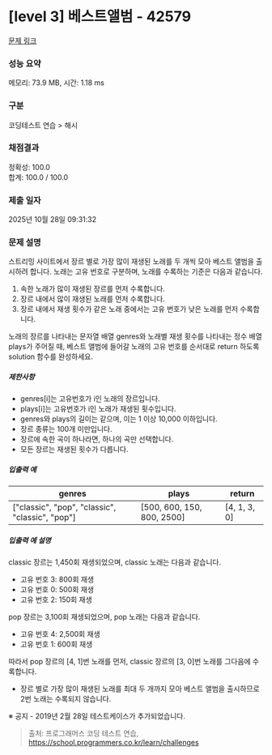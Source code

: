 # [level 3] 베스트앨범 - 42579 

[문제 링크](https://school.programmers.co.kr/learn/courses/30/lessons/42579) 

### 성능 요약

메모리: 73.9 MB, 시간: 1.18 ms

### 구분

코딩테스트 연습 > 해시

### 채점결과

정확성: 100.0<br/>합계: 100.0 / 100.0

### 제출 일자

2025년 10월 28일 09:31:32

### 문제 설명

<p class="default_cursor_land">스트리밍 사이트에서 장르 별로 가장 많이 재생된 노래를 두 개씩 모아 베스트 앨범을 출시하려 합니다. 노래는 고유 번호로 구분하며, 노래를 수록하는 기준은 다음과 같습니다.</p>

<ol class="default_cursor_land">
<li class="default_cursor_land">속한 노래가 많이 재생된 장르를 먼저 수록합니다.</li>
<li class="default_cursor_land">장르 내에서 많이 재생된 노래를 먼저 수록합니다.</li>
<li class="default_cursor_land">장르 내에서 재생 횟수가 같은 노래 중에서는 고유 번호가 낮은 노래를 먼저 수록합니다.</li>
</ol>

<p class="default_cursor_land">노래의 장르를 나타내는 문자열 배열 genres와 노래별 재생 횟수를 나타내는 정수 배열 plays가 주어질 때, 베스트 앨범에 들어갈 노래의 고유 번호를 순서대로 return 하도록 solution 함수를 완성하세요.</p>

<h5>제한사항</h5>

<ul class="default_cursor_land">
<li class="default_cursor_land">genres[i]는 고유번호가 i인 노래의 장르입니다.</li>
<li class="default_cursor_land">plays[i]는 고유번호가 i인 노래가 재생된 횟수입니다.</li>
<li class="default_cursor_land">genres와 plays의 길이는 같으며, 이는 1 이상 10,000 이하입니다.</li>
<li class="default_cursor_land">장르 종류는 100개 미만입니다.</li>
<li class="default_cursor_land">장르에 속한 곡이 하나라면, 하나의 곡만 선택합니다.</li>
<li class="default_cursor_land">모든 장르는 재생된 횟수가 다릅니다.</li>
</ul>

<h5>입출력 예</h5>
<table class="table">
        <thead><tr>
<th>genres</th>
<th>plays</th>
<th>return</th>
</tr>
</thead>
        <tbody><tr>
<td>["classic", "pop", "classic", "classic", "pop"]</td>
<td>[500, 600, 150, 800, 2500]</td>
<td>[4, 1, 3, 0]</td>
</tr>
</tbody>
      </table>
<h5>입출력 예 설명</h5>

<p class="default_cursor_land">classic 장르는 1,450회 재생되었으며, classic 노래는 다음과 같습니다.</p>

<ul>
<li class="default_cursor_land">고유 번호 3: 800회 재생</li>
<li>고유 번호 0: 500회 재생</li>
<li class="default_cursor_land">고유 번호 2: 150회 재생</li>
</ul>

<p class="default_cursor_land">pop 장르는 3,100회 재생되었으며, pop 노래는 다음과 같습니다.</p>

<ul class="default_cursor_land">
<li class="default_cursor_land">고유 번호 4: 2,500회 재생</li>
<li>고유 번호 1: 600회 재생</li>
</ul>

<p>따라서 pop 장르의 [4, 1]번 노래를 먼저, classic 장르의 [3, 0]번 노래를 그다음에 수록합니다.</p>

<ul>
<li class="default_cursor_land">장르 별로 가장 많이 재생된 노래를 최대 두 개까지 모아 베스트 앨범을 출시하므로 2번 노래는 수록되지 않습니다.</li>
</ul>

<p class="default_cursor_land">※ 공지 - 2019년 2월 28일 테스트케이스가 추가되었습니다.</p>


> 출처: 프로그래머스 코딩 테스트 연습, https://school.programmers.co.kr/learn/challenges